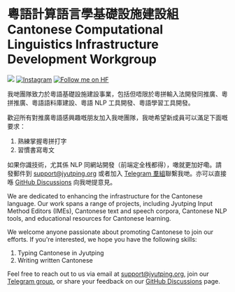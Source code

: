 # 粵語計算語言學基礎設施建設組 Cantonese Computational Linguistics Infrastructure Development Workgroup

[<img src="https://img.shields.io/badge/Twitter-1DA1F2?style=for-the-badge&logo=twitter&logoColor=white" />](https://twitter.com/Can_CLID)
[![Instagram](https://img.shields.io/badge/Instagram-%23E4405F.svg?style=for-the-badge&logo=Instagram&logoColor=white)](https://www.instagram.com/commonvoice.yue/)
[![Follow me on HF](https://huggingface.co/datasets/huggingface/badges/resolve/main/follow-me-on-HF-md-dark.svg)](https://huggingface.co/CanCLID)

我哋團隊致力於粵語基礎設施建設事業，包括但唔限於粵拼輸入法開發同推廣、粵拼推廣、粵語語料庫建設、粵語 NLP 工具開發、粵語學習工具開發。

歡迎所有對推廣粵語感興趣嘅朋友加入我哋團隊，我哋希望新成員可以滿足下面嘅要求：

1. 熟練掌握粵拼打字
1. 習慣書寫粵文

如果你識技術，尤其係 NLP 同網站開發（前端定全桟都得），噉就更加好嘞。請發郵件到 support@jyutping.org 或者加入 [Telegram 羣組](https://t.me/rime_cantonese)聯繫我哋。亦可以直接喺 [GitHub Discussions](https://github.com/orgs/CanCLID/discussions) 向我哋提意見。

We are dedicated to enhancing the infrastructure for the Cantonese language. Our work spans a range of projects, including Jyutping Input Method Editors (IMEs), Cantonese text and speech corpora, Cantonese NLP tools, and educational resources for Cantonese learning.

We welcome anyone passionate about promoting Cantonese to join our efforts. If you're interested, we hope you have the following skills:

1. Typing Cantonese in Jyutping 
1. Writing written Cantonese

Feel free to reach out to us via email at support@jyutping.org, join our [Telegram group](https://t.me/rime_cantonese), or share your feedback on our [GitHub Discussions](https://github.com/orgs/CanCLID/discussions) page.
